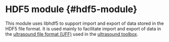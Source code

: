 HDF5 module {#hdf5-module}
============================

This module uses libhdf5 to support import and export of data stored in the HDF5 file format.
It is used mainly to facilitate import and export of data in the [ultrasound file format (UFF)](http://www.ustb.no/examples/uff/) used in the [ultrasound toolbox](https://www.ustb.no).
